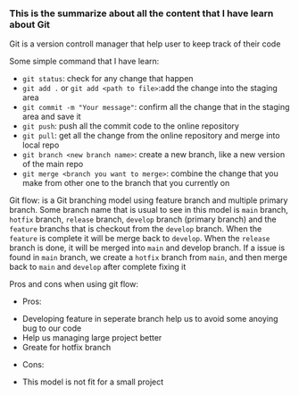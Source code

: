 ### This is the summarize about all the content that I have learn about Git

Git is a version controll manager that help user to keep track of their code

Some simple command that I have learn:
- `git status`: check for  any change that happen
- `git add .` or `git add <path to file>`:add the change into the staging area
- `git commit -m "Your message"`: confirm all the change that in the staging area and save it
- `git push`: push all the commit code to the online repository
- `git pull`: get all the change from the online repository and merge into local repo
- `git branch <new branch name>`: create a new branch, like a new version of the main repo
- `git merge <branch you want to merge>`: combine the change that you make from other one to the branch that you 
currently on

Git flow: is a Git branching model using feature branch and multiple primary branch. Some branch name that is usual
to see in this model is `main` branch, `hotfix` branch, `release` branch, `develop` branch (primary branch) and the 
`feature` branchs that is checkout from the `develop` branch. When the `feature` is complete it will be merge 
back to `develop`. When the `release` branch is done, it will be merged into `main` and develop branch. If a issue is
found in `main` branch, we create a `hotfix` branch from `main`, and then merge back to `main` and 
`develop` after complete fixing it  

Pros and cons when using git flow:
- Pros:
+ Developing feature in seperate branch help us to avoid some anoying bug to our code
+ Help us managing large project better
+ Greate for hotfix branch
- Cons:
+ This model is not fit for a small project


